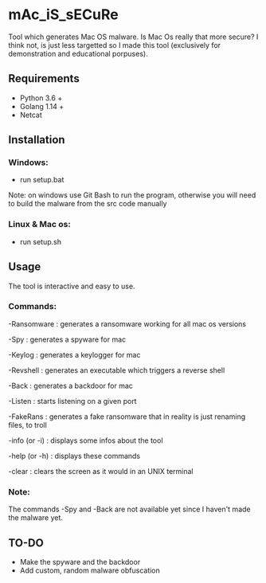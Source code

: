 # mAc_iS_sECuRe
Tool which generates Mac OS malware.
Is Mac Os really that more secure? I think not, is just less targetted so I made this tool (exclusively for demonstration and educational porpuses).

## Requirements
- Python 3.6 +
- Golang 1.14 +
- Netcat

## Installation
### Windows:
  - run setup.bat
  
  Note: on windows use Git Bash to run the program, otherwise you will need to build the malware from the src code manually
### Linux & Mac os:
  - run setup.sh

## Usage
The tool is interactive and easy to use.
### Commands:
  -Ransomware : generates a ransomware working for all mac os versions
  
  -Spy : generates a spyware for mac
  
  -Keylog : generates a keylogger for mac
  
  -Revshell : generates an executable which triggers a reverse shell
  
  -Back : generates a backdoor for mac
  
  -Listen : starts listening on a given port
  
  -FakeRans : generates a fake ransomware that in reality is just renaming files, to troll
  
  -info (or -i) : displays some infos about the tool
  
  -help (or -h) : displays these commands
  
  -clear : clears the screen as it would in an UNIX terminal

### Note:
The commands -Spy and -Back are not available yet since I haven't made the malware yet.

## TO-DO
- Make the spyware and the backdoor
- Add custom, random malware obfuscation
